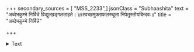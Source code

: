 +++
secondary_sources = [ "MSS_2233",]
jsonClass = "Subhaashita"
text = "अब्देभकुम्भे निर्बिन्ने विद्युत्खड्गलताहते।  \nस्वच्छमुक्ताफलस्थूला निपेतुस्तोयबिन्दवः॥"
title = "अब्देभकुम्भे निर्बिन्ने"

+++

<details><summary>Text</summary>

अब्देभकुम्भे निर्बिन्ने विद्युत्खड्गलताहते।  
स्वच्छमुक्ताफलस्थूला निपेतुस्तोयबिन्दवः॥
</details>
